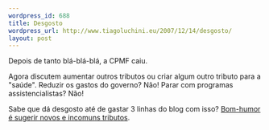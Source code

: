 ```yaml
--- 
wordpress_id: 688
title: Desgosto
wordpress_url: http://www.tiagoluchini.eu/2007/12/14/desgosto/
layout: post
---
```

Depois de tanto blá-blá-blá, a CPMF caiu.

Agora discutem aumentar outros tributos ou criar algum outro tributo para a "saúde". Reduzir os gastos do governo? Não! Parar com programas assistencialistas? Não!

Sabe que dá desgosto até de gastar 3 linhas do blog com isso? <a href="http://ericgallardo.wordpress.com/2007/12/13/sugestoes-para-repor-a-cpmf/" target="_blank">Bom-humor é sugerir novos e incomuns tributos</a>.
